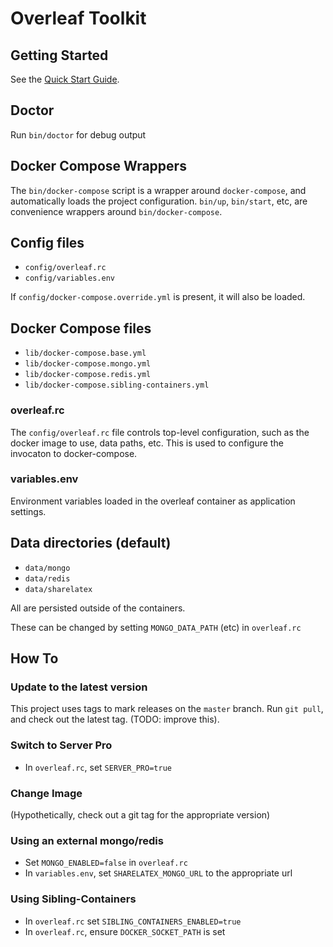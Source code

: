 # Overleaf Toolkit

## Getting Started

See the [Quick Start Guide](./doc/quick-start-guide.md).


## Doctor

Run `bin/doctor` for debug output


## Docker Compose Wrappers

The `bin/docker-compose` script is a wrapper around `docker-compose`, 
and automatically loads the project configuration. `bin/up`, `bin/start`, etc,
are convenience wrappers around `bin/docker-compose`.


## Config files

- `config/overleaf.rc`
- `config/variables.env`

If `config/docker-compose.override.yml` is present, it will also be loaded.


## Docker Compose files

- `lib/docker-compose.base.yml`
- `lib/docker-compose.mongo.yml`
- `lib/docker-compose.redis.yml`
- `lib/docker-compose.sibling-containers.yml`


### overleaf.rc

The `config/overleaf.rc` file controls top-level configuration,
such as the docker image to use, data paths, etc. This is used
to configure the invocaton to docker-compose.


### variables.env

Environment variables loaded in the overleaf container as application
settings.


## Data directories (default)

- `data/mongo`
- `data/redis`
- `data/sharelatex`

All are persisted outside of the containers. 

These can be changed by setting `MONGO_DATA_PATH` (etc) in `overleaf.rc`


## How To 

### Update to the latest version

This project uses tags to mark releases on the `master` branch.
Run `git pull`, and check out the latest tag. (TODO: improve this).


### Switch to Server Pro

- In `overleaf.rc`, set `SERVER_PRO=true`


### Change Image

(Hypothetically, check out a git tag for the appropriate version)


### Using an external mongo/redis

- Set `MONGO_ENABLED=false` in `overleaf.rc`
- In `variables.env`, set `SHARELATEX_MONGO_URL` to the appropriate url


### Using Sibling-Containers

- In `overleaf.rc` set `SIBLING_CONTAINERS_ENABLED=true`
- In `overleaf.rc`, ensure `DOCKER_SOCKET_PATH` is set
